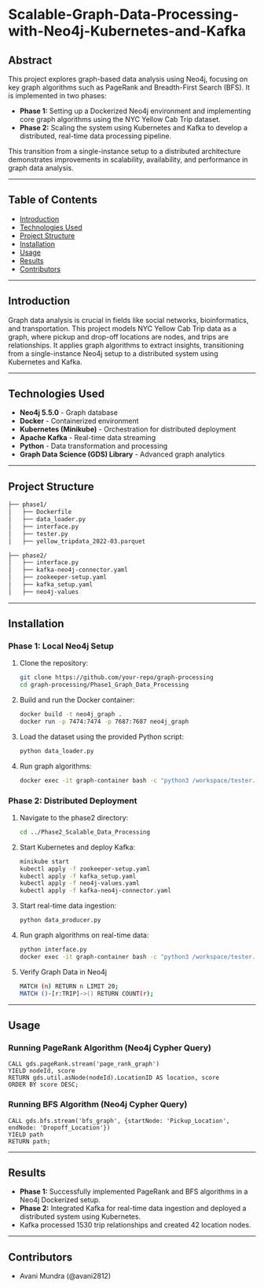 # Scalable-Graph-Data-Processing-with-Neo4j-Kubernetes-and-Kafka


## Abstract
This project explores graph-based data analysis using Neo4j, focusing on key graph algorithms such as PageRank and Breadth-First Search (BFS). It is implemented in two phases:

- **Phase 1:** Setting up a Dockerized Neo4j environment and implementing core graph algorithms using the NYC Yellow Cab Trip dataset.
- **Phase 2:** Scaling the system using Kubernetes and Kafka to develop a distributed, real-time data processing pipeline.

This transition from a single-instance setup to a distributed architecture demonstrates improvements in scalability, availability, and performance in graph data analysis.

---

## Table of Contents
- [Introduction](#introduction)
- [Technologies Used](#technologies-used)
- [Project Structure](#project-structure)
- [Installation](#installation)
- [Usage](#usage)
- [Results](#results)
- [Contributors](#contributors)

---

## Introduction
Graph data analysis is crucial in fields like social networks, bioinformatics, and transportation. This project models NYC Yellow Cab Trip data as a graph, where pickup and drop-off locations are nodes, and trips are relationships. It applies graph algorithms to extract insights, transitioning from a single-instance Neo4j setup to a distributed system using Kubernetes and Kafka.

---

## Technologies Used
- **Neo4j 5.5.0** - Graph database
- **Docker** - Containerized environment
- **Kubernetes (Minikube)** - Orchestration for distributed deployment
- **Apache Kafka** - Real-time data streaming
- **Python** - Data transformation and processing
- **Graph Data Science (GDS) Library** - Advanced graph analytics

---

## Project Structure
```bash
├── phase1/
│   ├── Dockerfile
│   ├── data_loader.py
│   ├── interface.py
│   ├── tester.py
│   ├── yellow_tripdata_2022-03.parquet

├── phase2/
│   ├── interface.py
│   ├── kafka-neo4j-connector.yaml
│   ├── zookeeper-setup.yaml
│   ├── kafka_setup.yaml
│   ├── neo4j-values

```

---

## Installation
### Phase 1: Local Neo4j Setup
1. Clone the repository:
   ```sh
   git clone https://github.com/your-repo/graph-processing
   cd graph-processing/Phase1_Graph_Data_Processing
   ```
2. Build and run the Docker container:
   ```sh
   docker build -t neo4j_graph .
   docker run -p 7474:7474 -p 7687:7687 neo4j_graph
   ```
3. Load the dataset using the provided Python script:
   ```sh
   python data_loader.py
   ```
4. Run graph algorithms:
   ```sh
   docker exec -it graph-container bash -c "python3 /workspace/tester.py"
   ```

### Phase 2: Distributed Deployment
1. Navigate to the phase2 directory:
   ```sh
   cd ../Phase2_Scalable_Data_Processing
   ```
2. Start Kubernetes and deploy Kafka:
   ```sh
   minikube start
   kubectl apply -f zookeeper-setup.yaml
   kubectl apply -f kafka_setup.yaml
   kubectl apply -f neo4j-values.yaml
   kubectl apply -f kafka-neo4j-connector.yaml
   ```
3. Start real-time data ingestion:
   ```sh
   python data_producer.py
   ```
4. Run graph algorithms on real-time data:
   ```sh
   python interface.py
   docker exec -it graph-container bash -c "python3 /workspace/tester.py"
   ```
5. Verify Graph Data in Neo4j
   ```sh
   MATCH (n) RETURN n LIMIT 20;
   MATCH ()-[r:TRIP]->() RETURN COUNT(r);
   ```

---

## Usage
### Running PageRank Algorithm (Neo4j Cypher Query)
```cypher
CALL gds.pageRank.stream('page_rank_graph')
YIELD nodeId, score
RETURN gds.util.asNode(nodeId).LocationID AS location, score
ORDER BY score DESC;
```

### Running BFS Algorithm (Neo4j Cypher Query)
```cypher
CALL gds.bfs.stream('bfs_graph', {startNode: 'Pickup_Location', endNode: 'Dropoff_Location'})
YIELD path
RETURN path;
```

---

## Results
- **Phase 1:** Successfully implemented PageRank and BFS algorithms in a Neo4j Dockerized setup.
- **Phase 2:** Integrated Kafka for real-time data ingestion and deployed a distributed system using Kubernetes.
- Kafka processed 1530 trip relationships and created 42 location nodes.

---

## Contributors
- Avani Mundra (@avani2812)
